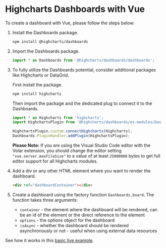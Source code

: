 Highcharts Dashboards with Vue
===

To create a dashboard with Vue, please follow the steps below: <br>

1. Install the Dashboards package.

    ```bash
    npm install @highcharts/dashboards
    ```

2. Import the Dashboards package.

    ```typescript
    import * as Dashboards from '@highcharts/dashboards/dashboards';
    ```

3. To fully utilize the Dashboards potential, consider additional packages like Highcharts or DataGrid.

    First install the package.
    ```bash
    npm install highcharts
    ```

    Then import the package and the dedicated plug to connect it to the Dashboards.

    ```typescript
    import * as Highcharts from 'highcharts';
    import HighchartsPlugin from '@highcharts/dashboards/es-modules/Dashboards/Plugins/HighchartsPlugin';

    HighchartsPlugin.custom.connectHighcharts(Highcharts);
    Dashboards.PluginHandler.addPlugin(HighchartsPlugin);
    ```

    __Please Note:__ If you are using the Visual Studio Code editor with the
    Volar extension, you should change the editor setting
    `"vue.server.maxFileSize"` to a value of at least `25000000` bytes to get
    full editor support for all Highcharts modules.

4. Add a div or any other HTML element where you want to render the dashboard.

    ```html
    <div ref="dashboardContainer"></div>
    ```

5. Create a dashboard using the factory function `Dashboards.board`. The function takes three arguments:
    - `container` - the element where the dashboard will be rendered, can be an id of the element or the direct reference to the element
    - `options` - the options object for the dashboard
    - `isAsync` - whether the dashboard should be rendered asynchronously or not - useful when using external data resources

See how it works in this [basic live example](https://stackblitz.com/edit/dashboards-vue3-urkttx?file=src%2FApp.vue).
